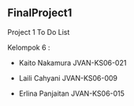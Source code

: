 ## FinalProject1
Project 1 To Do List

Kelompok 6 :

- Kaito Nakamura    JVAN-KS06-021

- Laili Cahyani     JVAN-KS06-009

- Erlina Panjaitan  JVAN-KS06-015
